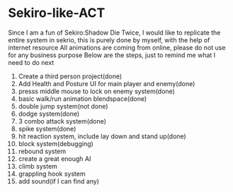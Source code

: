# Sekiro-like-ACT
Since I am a fun of Sekiro:Shadow Die Twice, I would like to replicate the entire system in sekrio, this is purely done by myself, with the help of internet resource
All animations are coming from online, please do not use for any business purpose
Below are the steps, just to remind me what I need to do next

1. Create a third person project(done)
2. Add Health and Posture UI for main player and enemy(done)
3. presss middle mouse to lock on enemy system(done)
4. basic walk/run animation blendspace(done)
5. double jump system(not done)
6. dodge system(done)
7. 3 combo attack system(done)
8. spike system(done)
9. hit reaction system, include lay down and stand up(done)
10. block system(debugging)
11. rebound system
12. create a great enough AI
13. climb system
14. grappling hook system
15. add sound(if I can find any)
